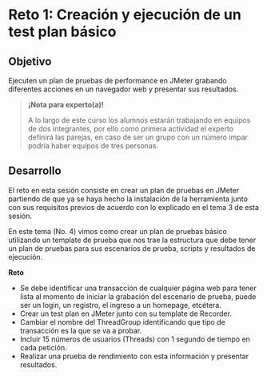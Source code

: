 # Reto 1: Creación y ejecución de un test plan básico

## Objetivo

Ejecuten un plan de pruebas de performance en JMeter grabando diferentes acciones en un navegador web y presentar sus resultados.

>**¡Nota para experto(a)!**
>
> A lo largo de este curso los alumnos estarán trabajando en equipos de dos integrantes, por ello como primera actividad el experto definirá las parejas, en caso de ser un grupo con un número impar podría haber equipos de tres personas.



## Desarrollo

El reto en esta sesión consiste en crear un plan de pruebas en JMeter partiendo de que ya se haya hecho la instalación de la herramienta junto con sus requisitos previos de acuerdo con lo explicado en el tema 3 de esta sesión. 

En este tema (No. 4) vimos como crear un plan de pruebas básico utilizando un template de prueba que nos trae la estructura que debe tener un plan de pruebas para sus escenarios de prueba, scripts y resultados de ejecución.

**Reto**

- Se debe identificar una transacción de cualquier página web para tener lista al momento de iniciar la grabación del escenario de prueba, puede ser un login, un registro, el ingreso a un homepage, etcétera.
- Crear un test plan en JMeter junto con su template de Recorder.
- Cambiar el nombre del ThreadGroup identificando que tipo de transacción es la que se va a probar.
- Incluir 15 números de usuarios (Threads) con 1 segundo de tiempo en cada petición.
- Realizar una prueba de rendimiento con esta información y presentar resultados.
